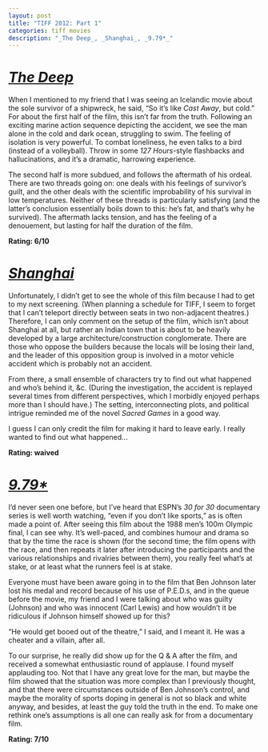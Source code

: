 ```yaml
---
layout: post
title: "TIFF 2012: Part 1"
categories: tiff movies
description: "_The Deep_, _Shanghai_, _9.79*_"
---
```


# [_The Deep_](http://www.imdb.com/title/tt1764275/)

When I mentioned to my friend that I was seeing an Icelandic movie about the sole survivor of a shipwreck, he said, “So it’s like _Cast Away_, but cold.” For about the first half of the film, this isn’t far from the truth. Following an exciting marine action sequence depicting the accident, we see the man alone in the cold and dark ocean, struggling to swim. The feeling of isolation is very powerful. To combat loneliness, he even talks to a bird (instead of a volleyball). Throw in some _127 Hours_-style flashbacks and hallucinations, and it’s a dramatic, harrowing experience.

The second half is more subdued, and follows the aftermath of his ordeal. There are two threads going on: one deals with his feelings of survivor’s guilt, and the other deals with the scientific improbability of his survival in low temperatures. Neither of these threads is particularly satisfying (and the latter’s conclusion essentially boils down to this: he’s fat, and that’s why he survived). The aftermath lacks tension, and has the feeling of a denouement, but lasting for half the duration of the film.

**Rating: 6/10**

# [_Shanghai_](http://www.imdb.com/title/tt2072227/)

Unfortunately, I didn’t get to see the whole of this film because I had to get to my next screening. (When planning a schedule for TIFF, I seem to forget that I can’t teleport directly between seats in two non-adjacent theatres.) Therefore, I can only comment on the setup of the film, which isn’t about Shanghai at all, but rather an Indian town that is about to be heavily developed by a large architecture/construction conglomerate. There are those who oppose the builders because the locals will be losing their land, and the leader of this opposition group is involved in a motor vehicle accident which is probably not an accident.

From there, a small ensemble of characters try to find out what happened and who’s behind it, &c. (During the investigation, the accident is replayed several times from different perspectives, which I morbidly enjoyed perhaps more than I should have.) The setting, interconnecting plots, and political intrigue reminded me of the novel _Sacred Games_ in a good way.

I guess I can only credit the film for making it hard to leave early. I really wanted to find out what happened...

**Rating: waived**

# [_9.79*_](http://www.imdb.com/title/tt2318158/)

I’d never seen one before, but I’ve heard that ESPN’s _30 for 30_ documentary series is well worth watching, “even if you don’t like sports,” as is often made a point of. After seeing this film about the 1988 men’s 100m Olympic final, I can see why. It’s well-paced, and combines humour and drama so that by the time the race is shown (for the second time; the film opens with the race, and then repeats it later after introducing the participants and the various relationships and rivalries between them), you really feel what’s at stake, or at least what the runners feel is at stake.

Everyone must have been aware going in to the film that Ben Johnson later lost his medal and record because of his use of P.E.D.s, and in the queue before the movie, my friend and I were talking about who was guilty (Johnson) and who was innocent (Carl Lewis) and how wouldn’t it be ridiculous if Johnson himself showed up for this?

“He would get booed out of the theatre,” I said, and I meant it. He was a cheater and a villain, after all.

To our surprise, he really did show up for the Q & A after the film, and received a somewhat enthusiastic round of applause. I found myself applauding too. Not that I have any great love for the man, but maybe the film showed that the situation was more complex than I previously thought, and that there were circumstances outside of Ben Johnson’s control, and maybe the morality of sports doping in general is not so black and white anyway, and besides, at least the guy told the truth in the end. To make one rethink one’s assumptions is all one can really ask for from a documentary film.

**Rating: 7/10**